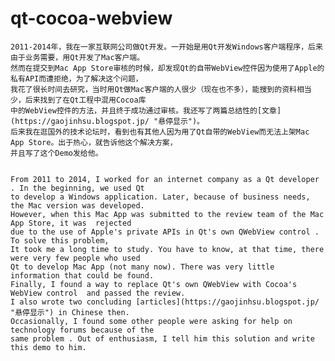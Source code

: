 qt-cocoa-webview
================


    2011-2014年，我在一家互联网公司做Qt开发。一开始是用Qt开发Windows客户端程序，后来由于业务需要，用Qt开发了Mac客户端。
    然而在提交到Mac App Store审核的时候，却发现Qt的自带WebView控件因为使用了Apple的私有API而遭拒绝，为了解决这个问题，
    我花了很长时间去研究，当时用Qt做Mac客户端的人很少（现在也不多），能搜到的资料相当少，后来找到了在Qt工程中混用Cocoa库
    中的WebView控件的方法，并且终于成功通过审核。我还写了两篇总结性的[文章](https://gaojinhsu.blogspot.jp/ "悬停显示")。
    后来我在逛国外的技术论坛时，看到也有其他人因为用了Qt自带的WebView而无法上架Mac App Store。出于热心，就告诉他这个解决方案，
    并且写了这个Demo发给他。


    From 2011 to 2014, I worked for an internet company as a Qt developer . In the beginning, we used Qt
    to develop a Windows application. Later, because of business needs, the Mac version was developed.
    However, when this Mac App was submitted to the review team of the Mac App Store, it was  rejected
    due to the use of Apple's private APIs in Qt's own QWebView control . To solve this problem,
    It took me a long time to study. You have to know, at that time, there were very few people who used
    Qt to develop Mac App (not many now). There was very little information that could be found.
    Finally, I found a way to replace Qt's own QWebView with Cocoa's WebView control  and passed the review.
    I also wrote two concluding [articles](https://gaojinhsu.blogspot.jp/ "悬停显示") in Chinese then. 
    Occasionally, I found some other people were asking for help on technology forums because of the
    same problem . Out of enthusiasm, I tell him this solution and write this demo to him.
